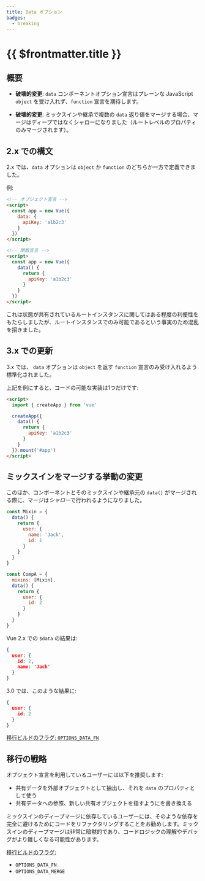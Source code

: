 ```yaml
---
title: Data オプション
badges:
  - breaking
---
```


# {{ $frontmatter.title }} <MigrationBadges :badges="$frontmatter.badges" />

## 概要

- **破壊的変更**: `data` コンポーネントオプション宣言はプレーンな JavaScript `object` を受け入れず、`function` 宣言を期待します。

- **破壊的変更**: ミックスインや継承で複数の `data` 返り値をマージする場合、マージはディープではなくシャローになりました（ルートレベルのプロパティのみマージされます）。

## 2.x での構文

2.x では、`data` オプションは `object` か `function` のどちらか一方で定義できました。

例:

```html
<!-- オブジェクト宣言 -->
<script>
  const app = new Vue({
    data: {
      apiKey: 'a1b2c3'
    }
  })
</script>

<!-- 関数宣言 -->
<script>
  const app = new Vue({
    data() {
      return {
        apiKey: 'a1b2c3'
      }
    }
  })
</script>
```

これは状態が共有されているルートインスタンスに関してはある程度の利便性をもたらしましたが、ルートインスタンスでのみ可能であるという事実のため混乱を招きました。

## 3.x での更新

3.x では、 `data` オプションは `object` を返す `function` 宣言のみ受け入れるよう標準化されました。

上記を例にすると、コードの可能な実装は1つだけです:

```html
<script>
  import { createApp } from 'vue'

  createApp({
    data() {
      return {
        apiKey: 'a1b2c3'
      }
    }
  }).mount('#app')
</script>
```

## ミックスインをマージする挙動の変更

このほか、コンポーネントとそのミックスインや継承元の `data()` がマージされる際に、マージは*シャロー*で行われるようになりました。

```js
const Mixin = {
  data() {
    return {
      user: {
        name: 'Jack',
        id: 1
      }
    }
  }
}

const CompA = {
  mixins: [Mixin],
  data() {
    return {
      user: {
        id: 2
      }
    }
  }
}
```

Vue 2.x での `$data` の結果は:

```json
{
  user: {
    id: 2,
    name: 'Jack'
  }
}
```

3.0 では、このような結果に:

```json
{
  user: {
    id: 2
  }
}
```

[移行ビルドのフラグ: `OPTIONS_DATA_FN`](migration-build.html#compat-の設定)

## 移行の戦略

オブジェクト宣言を利用しているユーザーには以下を推奨します:

- 共有データを外部オブジェクトとして抽出し、それを `data` のプロパティとして使う
- 共有データへの参照、新しい共有オブジェクトを指すようにを書き換える

ミックスインのディープマージに依存しているユーザーには、そのような依存を完全に避けるためにコードをリファクタリングすることをお勧めします。ミックスインのディープマージは非常に暗黙的であり、コードロジックの理解やデバッグがより難しくなる可能性があります。

[移行ビルドのフラグ:](migration-build.html#compat-の設定)

- `OPTIONS_DATA_FN`
- `OPTIONS_DATA_MERGE`
